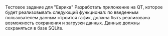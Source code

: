 Тестовое задание для "Еврика"
Разработать приложение на QT, которое будет реализовывать следующий функционал: по введенным пользователем данным строится гафик, должна быть реализована возможность сохранения и загрузки данных. Данные должны сохраняться в базе SQLite.
